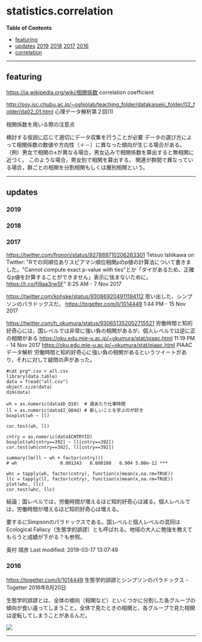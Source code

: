 # statistics.correlation

**Table of Contents**
- [featuring](#featuring)
- [updates](#updates)
[2019](#2019)
[2018](#2018)
[2017](#2017)
[2016](#2016)
- [correlation](#correlation)

----------
## featuring

https://ja.wikipedia.org/wiki/相関係数
correlation coefficient

http://psy.isc.chubu.ac.jp/~oshiolab/teaching_folder/datakaiseki_folder/02_folder/da02_01.html
心理データ解析第２回(1)

相関係数を用いる際の注意点

検討する仮説に応じて適切にデータ収集を行うことが必要
データの選び方によって相関係数の数値や方向性（＋－）に異なった傾向が生じる場合がある。
（例）男女で相関の±が異なる場合，男女込みで相関係数を算出すると無相関に近づく。
このような場合，男女別で相関を算出する。
関連が群間で異なっている場合，群ごとの相関を分割相関もしくは層別相関という。

----------
## updates

### 2019

### 2018

### 2017

https://twitter.com/fronori/status/927889710206263301
Tetsuo Ishikawa on Twitter: "Rでの同順位ありスピアマン順位相関ρのp値の計算法について書きました。"Cannot compute exact p-value with ties"とか「タイがあるため、正確なp値を計算することができません」表示に怯まないために。 https://t.co/fj9aa3rw5F"
8:25 AM - 7 Nov 2017

https://twitter.com/kohske/status/930869204911194112
思い出した、シンプソンのパラドックスだ。 https://togetter.com/li/1014449
1:44 PM - 15 Nov 2017

https://twitter.com/h_okumura/status/930651352052715521
労働時間と知的好奇心には，国レベルでは非常に強い負の相関があるが，個人レベルでは逆に正の相関がある https://oku.edu.mie-u.ac.jp/~okumura/stat/piaac.html
11:19 PM - 14 Nov 2017
https://oku.edu.mie-u.ac.jp/~okumura/stat/piaac.html
PIAACデータ解析
労働時間と知的好奇心に強い負の相関があるというツイートがあり，それに対して疑問の声があった。

	#cat prg*.csv > all.csv
	library(data.table)
	data = fread("all.csv")
	object.size(data)
	dim(data)

	wh = as.numeric(data$D_Q10)  # 週あたり仕事時間
	ll = as.numeric(data$I_Q04d) # 新しいことを学ぶのが好き
	boxplot(wh ~ ll)

	cor.test(wh, ll)

	cntry = as.numeric(data$CNTRYID)
	boxplot(wh[cntry==392] ~ ll[cntry==392])
	cor.test(wh[cntry==392], ll[cntry==392])

	summary(lm(ll ~ wh + factor(cntry)))
    # wh                0.001243   0.000180   6.904 5.08e-12 ***

	whc = tapply(wh, factor(cntry), function(x)mean(x,na.rm=TRUE))
	llc = tapply(ll, factor(cntry), function(x)mean(x,na.rm=TRUE))
	plot(whc, llc)
	cor.test(whc, llc)

結論：国レベルでは，労働時間が増えるほど知的好奇心は減る。個人レベルでは，労働時間が増えるほど知的好奇心は増える。

要するにSimpsonのパラドックスである。国レベルと個人レベルの混同はEcological Fallacy（生態学的誤謬）とも呼ばれる。地域の大人に勉強を教えてもらうと成績が下がる？も参照。

奥村 晴彦
Last modified: 2019-03-17 13:07:49


### 2016

https://togetter.com/li/1014449
生態学的誤謬とシンプソンのパラドックス - Togetter
2016年8月20日

生態学的誤謬とは、全体の傾向（相関など）といくつかに分割した各グループの傾向が食い違ってしまうこと。全体で見たときの相関と、各グループで見た相関は逆転してしまうことがあるんだ。 

![](https://pbs.twimg.com/media/CqQfKiAUAAAdI4D.png:small)

----------
## 


